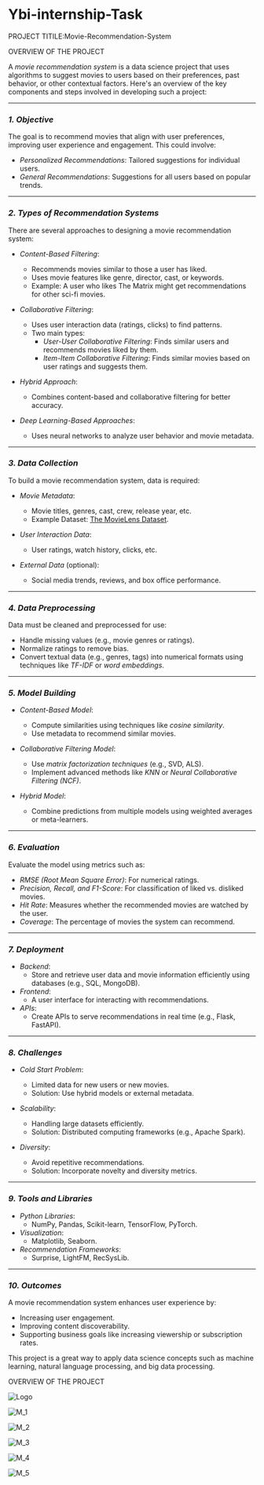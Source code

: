 # Ybi-internship-Task


PROJECT TITILE:Movie-Recommendation-System



OVERVIEW OF THE PROJECT


A *movie recommendation system* is a data science project that uses algorithms to suggest movies to users based on their preferences, past behavior, or other contextual factors. Here's an overview of the key components and steps involved in developing such a project:

---

### *1. Objective*
The goal is to recommend movies that align with user preferences, improving user experience and engagement. This could involve:
- *Personalized Recommendations*: Tailored suggestions for individual users.
- *General Recommendations*: Suggestions for all users based on popular trends.

---

### *2. Types of Recommendation Systems*
There are several approaches to designing a movie recommendation system:
- *Content-Based Filtering*:
  - Recommends movies similar to those a user has liked.
  - Uses movie features like genre, director, cast, or keywords.
  - Example: A user who likes The Matrix might get recommendations for other sci-fi movies.

- *Collaborative Filtering*:
  - Uses user interaction data (ratings, clicks) to find patterns.
  - Two main types:
    - *User-User Collaborative Filtering*: Finds similar users and recommends movies liked by them.
    - *Item-Item Collaborative Filtering*: Finds similar movies based on user ratings and suggests them.
  
- *Hybrid Approach*:
  - Combines content-based and collaborative filtering for better accuracy.

- *Deep Learning-Based Approaches*:
  - Uses neural networks to analyze user behavior and movie metadata.

---

### *3. Data Collection*
To build a movie recommendation system, data is required:
- *Movie Metadata*:
  - Movie titles, genres, cast, crew, release year, etc.
  - Example Dataset: [The MovieLens Dataset](https://grouplens.org/datasets/movielens/).

- *User Interaction Data*:
  - User ratings, watch history, clicks, etc.

- *External Data* (optional):
  - Social media trends, reviews, and box office performance.

---

### *4. Data Preprocessing*
Data must be cleaned and preprocessed for use:
- Handle missing values (e.g., movie genres or ratings).
- Normalize ratings to remove bias.
- Convert textual data (e.g., genres, tags) into numerical formats using techniques like *TF-IDF* or *word embeddings*.

---

### *5. Model Building*
- *Content-Based Model*:
  - Compute similarities using techniques like *cosine similarity*.
  - Use metadata to recommend similar movies.

- *Collaborative Filtering Model*:
  - Use *matrix factorization techniques* (e.g., SVD, ALS).
  - Implement advanced methods like *KNN* or *Neural Collaborative Filtering (NCF)*.

- *Hybrid Model*:
  - Combine predictions from multiple models using weighted averages or meta-learners.

---

### *6. Evaluation*
Evaluate the model using metrics such as:
- *RMSE (Root Mean Square Error)*: For numerical ratings.
- *Precision, Recall, and F1-Score*: For classification of liked vs. disliked movies.
- *Hit Rate*: Measures whether the recommended movies are watched by the user.
- *Coverage*: The percentage of movies the system can recommend.

---

### *7. Deployment*
- *Backend*:
  - Store and retrieve user data and movie information efficiently using databases (e.g., SQL, MongoDB).
- *Frontend*:
  - A user interface for interacting with recommendations.
- *APIs*:
  - Create APIs to serve recommendations in real time (e.g., Flask, FastAPI).

---

### *8. Challenges*
- *Cold Start Problem*:
  - Limited data for new users or new movies.
  - Solution: Use hybrid models or external metadata.

- *Scalability*:
  - Handling large datasets efficiently.
  - Solution: Distributed computing frameworks (e.g., Apache Spark).

- *Diversity*:
  - Avoid repetitive recommendations.
  - Solution: Incorporate novelty and diversity metrics.

---

### *9. Tools and Libraries*
- *Python Libraries*: 
  - NumPy, Pandas, Scikit-learn, TensorFlow, PyTorch.
- *Visualization*: 
  - Matplotlib, Seaborn.
- *Recommendation Frameworks*: 
  - Surprise, LightFM, RecSysLib.

---

### *10. Outcomes*
A movie recommendation system enhances user experience by:
- Increasing user engagement.
- Improving content discoverability.
- Supporting business goals like increasing viewership or subscription rates.

This project is a great way to apply data science concepts such as machine learning, natural language processing, and big data processing.

















OVERVIEW OF THE PROJECT








![Logo](https://github.com/user-attachments/assets/e740fe64-53b0-4b2c-b5fa-09b2b05ba326)



![M_1](https://github.com/user-attachments/assets/dc5603c4-9002-4974-8957-e538f55535e3)









![M_2](https://github.com/user-attachments/assets/a9950b09-9fdd-4833-be5a-ab038762bf71)








![M_3](https://github.com/user-attachments/assets/b025631c-f2dd-436d-8d0d-eedc6f96e39f)







![M_4](https://github.com/user-attachments/assets/c6b1d973-91b7-4fd8-b5c7-867eed8b3603)









![M_5](https://github.com/user-attachments/assets/6d5a6a81-0f8d-429d-9b73-b6c98f1175fb)




